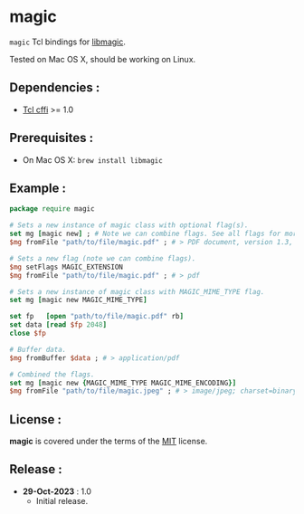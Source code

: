 magic
================
`magic` Tcl bindings for [libmagic](https://manned.org/libmagic.3).   

Tested on Mac OS X, should be working on Linux.

Dependencies :
-------------------------
- [Tcl cffi](https://cffi.magicsplat.com) >= 1.0

Prerequisites :
-------------------------
- On Mac OS X: `brew install libmagic`

Example :
-------------------------
```tcl
package require magic

# Sets a new instance of magic class with optional flag(s).
set mg [magic new] ; # Note we can combine flags. See all flags for more info. Default flag 'MAGIC_NONE'
$mg fromFile "path/to/file/magic.pdf" ; # > PDF document, version 1.3, 1 page(s)

# Sets a new flag (note we can combine flags).
$mg setFlags MAGIC_EXTENSION
$mg fromFile "path/to/file/magic.pdf" ; # > pdf

# Sets a new instance of magic class with MAGIC_MIME_TYPE flag.
set mg [magic new MAGIC_MIME_TYPE]

set fp   [open "path/to/file/magic.pdf" rb]
set data [read $fp 2048]
close $fp

# Buffer data.
$mg fromBuffer $data ; # > application/pdf

# Combined the flags.
set mg [magic new {MAGIC_MIME_TYPE MAGIC_MIME_ENCODING}]
$mg fromFile "path/to/file/magic.jpeg" ; # > image/jpeg; charset=binary
```

License :
-------------------------
**magic** is covered under the terms of the [MIT](LICENSE) license.

Release :
-------------------------
*  **29-Oct-2023** : 1.0
    - Initial release.